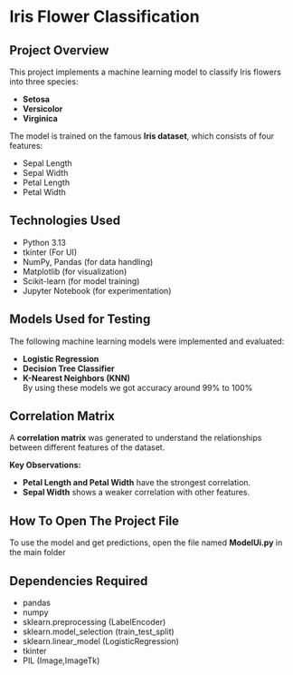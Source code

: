 
# Iris Flower Classification 

## Project Overview  
This project implements a machine learning model to classify Iris flowers into three species:  
- **Setosa**  
- **Versicolor**  
- **Virginica**  

The model is trained on the famous **Iris dataset**, which consists of four features:  
- Sepal Length  
- Sepal Width  
- Petal Length  
- Petal Width  


##  Technologies Used  
- Python 3.13  
- tkinter (For UI)
- NumPy, Pandas (for data handling)  
- Matplotlib (for visualization)  
- Scikit-learn (for model training)  
- Jupyter Notebook (for experimentation)  

## Models Used for Testing 
The following machine learning models were implemented and evaluated:  
- **Logistic Regression**  
- **Decision Tree Classifier**  
- **K-Nearest Neighbors (KNN)**  
By using these models we got accuracy around 99% to 100%
## Correlation Matrix
A **correlation matrix** was generated to understand the relationships between different features of the dataset.  

**Key Observations:**  
- **Petal Length and Petal Width** have the strongest correlation.  
- **Sepal Width** shows a weaker correlation with other features.

## How To Open The Project File
To use the model and get predictions, open the file named **ModelUi.py** in the main folder
## Dependencies Required
- pandas
- numpy 
- sklearn.preprocessing (LabelEncoder)
- sklearn.model_selection (train_test_split)
- sklearn.linear_model (LogisticRegression)
- tkinter
- PIL (Image,ImageTk)
